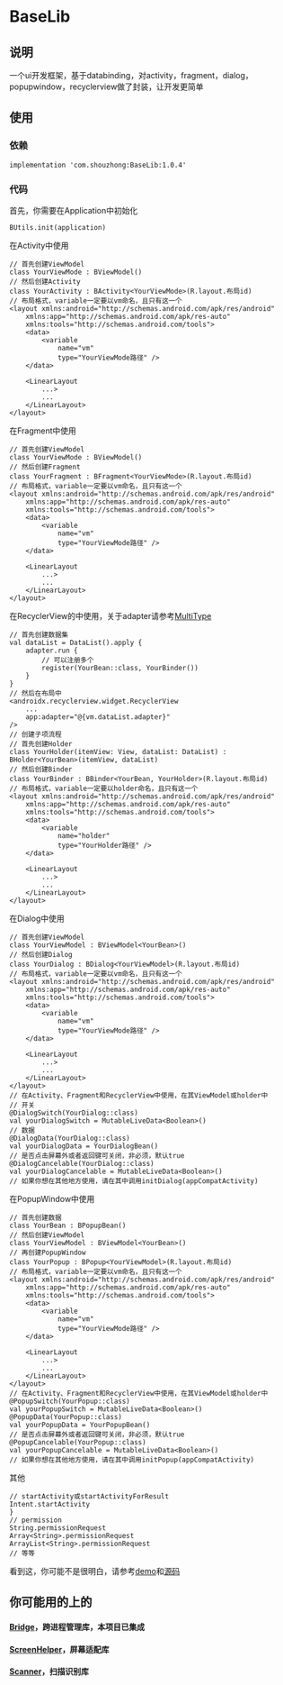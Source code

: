 # BaseLib

## 说明
一个ui开发框架，基于databinding，对activity，fragment，dialog，popupwindow，recyclerview做了封装，让开发更简单

## 使用
### 依赖
```
implementation 'com.shouzhong:BaseLib:1.0.4'
```
### 代码
首先，你需要在Application中初始化
```
BUtils.init(application)
```
在Activity中使用
```
// 首先创建ViewModel
class YourViewMode : BViewModel()
// 然后创建Activity
class YourActivity : BActivity<YourViewMode>(R.layout.布局id)
// 布局格式，variable一定要以vm命名，且只有这一个
<layout xmlns:android="http://schemas.android.com/apk/res/android"
    xmlns:app="http://schemas.android.com/apk/res-auto"
    xmlns:tools="http://schemas.android.com/tools">
    <data>
        <variable
            name="vm"
            type="YourViewMode路径" />
    </data>

    <LinearLayout
        ...>
        ...
    </LinearLayout>
</layout>
```
在Fragment中使用
```
// 首先创建ViewModel
class YourViewMode : BViewModel()
// 然后创建Fragment
class YourFragment : BFragment<YourViewMode>(R.layout.布局id)
// 布局格式，variable一定要以vm命名，且只有这一个
<layout xmlns:android="http://schemas.android.com/apk/res/android"
    xmlns:app="http://schemas.android.com/apk/res-auto"
    xmlns:tools="http://schemas.android.com/tools">
    <data>
        <variable
            name="vm"
            type="YourViewMode路径" />
    </data>

    <LinearLayout
        ...>
        ...
    </LinearLayout>
</layout>
```
在RecyclerView的中使用，关于adapter请参考[MultiType](https://github.com/drakeet/MultiType)
```
// 首先创建数据集
val dataList = DataList().apply {
    adapter.run {
        // 可以注册多个
        register(YourBean::class, YourBinder())
    }
}
// 然后在布局中
<androidx.recyclerview.widget.RecyclerView
    ...
    app:adapter="@{vm.dataList.adapter}"
/>
// 创建子项流程
// 首先创建Holder
class YourHolder(itemView: View, dataList: DataList) : BHolder<YourBean>(itemView, dataList)
// 然后创建Binder
class YourBinder : BBinder<YourBean, YourHolder>(R.layout.布局id)
// 布局格式，variable一定要以holder命名，且只有这一个
<layout xmlns:android="http://schemas.android.com/apk/res/android"
    xmlns:app="http://schemas.android.com/apk/res-auto"
    xmlns:tools="http://schemas.android.com/tools">
    <data>
        <variable
            name="holder"
            type="YourHolder路径" />
    </data>

    <LinearLayout
        ...>
        ...
    </LinearLayout>
</layout>
```
在Dialog中使用
```
// 首先创建ViewModel
class YourViewModel : BViewModel<YourBean>()
// 然后创建Dialog
class YourDialog : BDialog<YourViewModel>(R.layout.布局id)
// 布局格式，variable一定要以vm命名，且只有这一个
<layout xmlns:android="http://schemas.android.com/apk/res/android"
    xmlns:app="http://schemas.android.com/apk/res-auto"
    xmlns:tools="http://schemas.android.com/tools">
    <data>
        <variable
            name="vm"
            type="YourViewMode路径" />
    </data>

    <LinearLayout
        ...>
        ...
    </LinearLayout>
</layout>
// 在Activity、Fragment和RecyclerView中使用，在其ViewModel或holder中
// 开关
@DialogSwitch(YourDialog::class)
val yourDialogSwitch = MutableLiveData<Boolean>()
// 数据
@DialogData(YourDialog::class)
val yourDialogData = YourDialogBean()
// 是否点击屏幕外或者返回键可关闭，非必须，默认true
@DialogCancelable(YourDialog::class)
val yourDialogCancelable = MutableLiveData<Boolean>()
// 如果你想在其他地方使用，请在其中调用initDialog(appCompatActivity)
```
在PopupWindow中使用
```
// 首先创建数据
class YourBean : BPopupBean()
// 然后创建ViewModel
class YourViewModel : BViewModel<YourBean>()
// 再创建PopupWindow
class YourPopup : BPopup<YourViewModel>(R.layout.布局id)
// 布局格式，variable一定要以vm命名，且只有这一个
<layout xmlns:android="http://schemas.android.com/apk/res/android"
    xmlns:app="http://schemas.android.com/apk/res-auto"
    xmlns:tools="http://schemas.android.com/tools">
    <data>
        <variable
            name="vm"
            type="YourViewMode路径" />
    </data>

    <LinearLayout
        ...>
        ...
    </LinearLayout>
</layout>
// 在Activity、Fragment和RecyclerView中使用，在其ViewModel或holder中
@PopupSwitch(YourPopup::class)
val yourPopupSwitch = MutableLiveData<Boolean>()
@PopupData(YourPopup::class)
val yourPopupData = YourPopupBean()
// 是否点击屏幕外或者返回键可关闭，非必须，默认true
@PopupCancelable(YourPopup::class)
val yourPopupCancelable = MutableLiveData<Boolean>()
// 如果你想在其他地方使用，请在其中调用initPopup(appCompatActivity)
```
其他
```
// startActivity或startActivityForResult
Intent.startActivity
}
// permission
String.permissionRequest
Array<String>.permissionRequest
ArrayList<String>.permissionRequest
// 等等
```
看到这，你可能不是很明白，请参考[demo](https://github.com/shouzhong/BaseLib/tree/master/app/src/main)和[源码](https://github.com/shouzhong/BaseLib/tree/master/lib/src/main)
## 你可能用的上的
#### [Bridge](https://github.com/shouzhong/Bridge)，跨进程管理库，本项目已集成
#### [ScreenHelper](https://github.com/shouzhong/ScreenHelper)，屏幕适配库
#### [Scanner](https://github.com/shouzhong/Scanner)，扫描识别库
